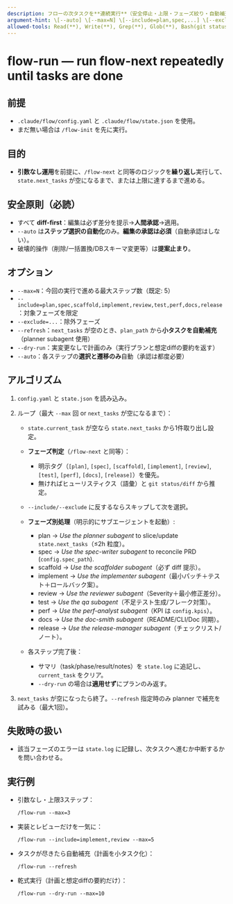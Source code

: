 ```yaml
---
description: フローの次タスクを**連続実行**（安全停止・上限・フェーズ絞り・自動補充対応）
argument-hint: \[--auto] \[--max=N] \[--include=plan,spec,...] \[--exclude=...] \[--refresh] \[--dry-run]
allowed-tools: Read(**), Write(**), Grep(**), Glob(**), Bash(git status:*), Bash(git diff:*), Bash(git branch:*), Bash(git rev-parse:*), Bash(git show:*), Bash(npm run test:*), Bash(pytest\*), Bash(go test:*), Bash(time*), Bash(hyperfine:*), Bash(node:*), Bash(python\*), Bash(npx:\*)
---
```


# flow-run — run flow-next repeatedly until tasks are done

## 前提

* `.claude/flow/config.yaml` と `.claude/flow/state.json` を使用。
* まだ無い場合は `/flow-init` を先に実行。

## 目的

* **引数なし運用**を前提に、`/flow-next` と同等のロジックを**繰り返し**実行して、
  `state.next_tasks` が空になるまで、または上限に達するまで進める。

## 安全原則（必読）

* すべて **diff-first**：編集は必ず差分を提示→**人間承認**→適用。
* `--auto` は**ステップ選択の自動化**のみ。**編集の承認は必須**（自動承認はしない）。
* 破壊的操作（削除/一括置換/DBスキーマ変更等）は**提案止まり**。

## オプション

* `--max=N`：今回の実行で進める最大ステップ数（既定: 5）
* `--include=plan,spec,scaffold,implement,review,test,perf,docs,release`：対象フェーズを限定
* `--exclude=...`：除外フェーズ
* `--refresh`：`next_tasks` が空のとき、`plan_path` から**小タスクを自動補充**（planner subagent 使用）
* `--dry-run`：実変更なしで計画のみ（実行プランと想定diffの要約を返す）
* `--auto`：各ステップの**選択と遷移のみ**自動（承認は都度必要）

## アルゴリズム

1. `config.yaml` と `state.json` を読み込み。
2. ループ（最大 `--max` 回 or `next_tasks` が空になるまで）：

   * `state.current_task` が空なら `state.next_tasks` から1件取り出し設定。
   * **フェーズ判定**（`/flow-next` と同等）：

     * 明示タグ（`[plan]`, `[spec]`, `[scaffold]`, `[implement]`, `[review]`, `[test]`, `[perf]`, `[docs]`, `[release]`）を優先。
     * 無ければヒューリスティクス（語彙）と `git status/diff` から推定。
   * `--include/--exclude` に反するならスキップして次を選択。
   * **フェーズ別処理**（明示的にサブエージェントを起動）:

     * plan → *Use the planner subagent* to slice/update `state.next_tasks`（≤2h 粒度）。
     * spec → *Use the spec-writer subagent* to reconcile PRD (`config.spec_path`).
     * scaffold → *Use the scaffolder subagent*（必ず diff 提示）。
     * implement → *Use the implementer subagent*（最小パッチ＋テスト＋ロールバック案）。
     * review → *Use the reviewer subagent*（Severity＋最小修正差分）。
     * test → *Use the qa subagent*（不足テスト生成/フレーク対策）。
     * perf → *Use the perf-analyst subagent*（KPI は `config.kpis`）。
     * docs → *Use the doc-smith subagent*（README/CLI/Doc 同期）。
     * release → *Use the release-manager subagent*（チェックリスト/ノート）。
   * 各ステップ完了後：

     * サマリ（task/phase/result/notes）を `state.log` に追記し、`current_task` をクリア。
     * `--dry-run` の場合は**適用せず**にプランのみ返す。
3. `next_tasks` が空になったら終了。`--refresh` 指定時のみ planner で補充を試みる（最大1回）。

## 失敗時の扱い

* 該当フェーズのエラーは `state.log` に記録し、次タスクへ進むか中断するかを問い合わせる。

## 実行例

* 引数なし・上限3ステップ：

  ```
  /flow-run --max=3
  ```
* 実装とレビューだけを一気に：

  ```
  /flow-run --include=implement,review --max=5
  ```
* タスクが尽きたら自動補充（計画を小タスク化）：

  ```
  /flow-run --refresh
  ```
* 乾式実行（計画と想定diffの要約だけ）：

  ```
  /flow-run --dry-run --max=10
  ```
